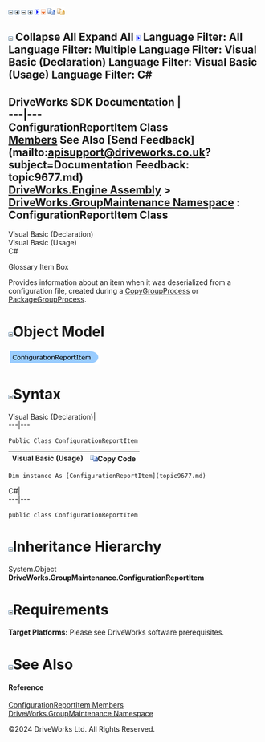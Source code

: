![](dotnetimages/collapse.gif) ![](dotnetimages/expand.gif) ![](dotnetimages/collapse.gif) ![](dotnetimages/expand.gif) ![](dotnetimages/drpdown.gif) ![](dotnetimages/drpdown_orange.gif) ![](dotnetimages/copycode.gif) ![](dotnetimages/copycodeHighlight.gif)

![](dotnetimages/collapse.gif) Collapse All Expand All ![](dotnetimages/drpdown.gif) Language Filter: All  Language Filter: Multiple  Language Filter: Visual Basic (Declaration) Language Filter: Visual Basic (Usage) Language Filter: C#  
---  
DriveWorks SDK Documentation  |   
---|---  
ConfigurationReportItem Class   
[Members](topic9678.md) See Also [Send Feedback](mailto:apisupport@driveworks.co.uk?subject=Documentation Feedback: topic9677.md)  
[DriveWorks.Engine Assembly](topic2156.md) > [DriveWorks.GroupMaintenance Namespace](topic9628.md) : ConfigurationReportItem Class  
---  
  
Visual Basic (Declaration)    
Visual Basic (Usage)    
C# 

Glossary Item Box

Provides information about an item when it was deserialized from a configuration file, created during a [CopyGroupProcess](topic9776.md) or [PackageGroupProcess](topic9925.md). 

# ![](dotnetimages/collapse.gif)Object Model

![](dotnetdiagramimages/image463.png)

# ![](dotnetimages/collapse.gif)Syntax

Visual Basic (Declaration)|   
---|---  
      
    
    Public Class ConfigurationReportItem   
  
Visual Basic (Usage)| ![](dotnetimages/copycode.gif)Copy Code  
---|---  
      
    
    Dim instance As [ConfigurationReportItem](topic9677.md)  
  
C#|   
---|---  
      
    
    public class ConfigurationReportItem   
  
# ![](dotnetimages/collapse.gif)Inheritance Hierarchy

System.Object  
**DriveWorks.GroupMaintenance.ConfigurationReportItem**  


# ![](dotnetimages/collapse.gif)Requirements

**Target Platforms:** Please see DriveWorks software prerequisites.

# ![](dotnetimages/collapse.gif)See Also

#### Reference

[ConfigurationReportItem Members](topic9678.md)   
[DriveWorks.GroupMaintenance Namespace](topic9628.md)

©2024 DriveWorks Ltd. All Rights Reserved.
